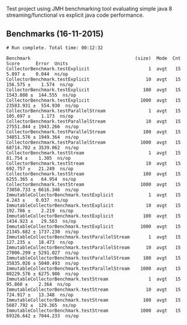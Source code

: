 Test project using JMH benchmarking tool evaluating simple java 8 streaming/functional vs explicit java code 
performance.


Benchmarks (16-11-2015)
-----------------------

    # Run complete. Total time: 00:12:32
    
    Benchmark                                       (size)  Mode  Cnt      Score      Error  Units
    CollectorBenchmark.testExplicit                      1  avgt   15      5.897 ±    0.044  ns/op
    CollectorBenchmark.testExplicit                     10  avgt   15    156.575 ±    1.574  ns/op
    CollectorBenchmark.testExplicit                    100  avgt   15   1543.808 ±  144.555  ns/op
    CollectorBenchmark.testExplicit                   1000  avgt   15  23583.931 ±  554.930  ns/op
    CollectorBenchmark.testParallelStream                1  avgt   15    105.697 ±    1.173  ns/op
    CollectorBenchmark.testParallelStream               10  avgt   15  27551.844 ± 1943.266  ns/op
    CollectorBenchmark.testParallelStream              100  avgt   15  34851.576 ± 1949.364  ns/op
    CollectorBenchmark.testParallelStream             1000  avgt   15  68714.702 ± 3539.062  ns/op
    CollectorBenchmark.testStream                        1  avgt   15     81.754 ±    1.305  ns/op
    CollectorBenchmark.testStream                       10  avgt   15    692.757 ±   21.249  ns/op
    CollectorBenchmark.testStream                      100  avgt   15   6255.365 ±   64.954  ns/op
    CollectorBenchmark.testStream                     1000  avgt   15  73050.733 ± 6616.346  ns/op
    ImmutableCollectorBenchmark.testExplicit             1  avgt   15      4.243 ±    0.037  ns/op
    ImmutableCollectorBenchmark.testExplicit            10  avgt   15    192.786 ±    2.219  ns/op
    ImmutableCollectorBenchmark.testExplicit           100  avgt   15   1434.923 ±   29.563  ns/op
    ImmutableCollectorBenchmark.testExplicit          1000  avgt   15  21345.682 ± 1737.230  ns/op
    ImmutableCollectorBenchmark.testParallelStream       1  avgt   15    127.235 ±   18.473  ns/op
    ImmutableCollectorBenchmark.testParallelStream      10  avgt   15  27006.299 ± 5291.027  ns/op
    ImmutableCollectorBenchmark.testParallelStream     100  avgt   15  35835.026 ± 5040.493  ns/op
    ImmutableCollectorBenchmark.testParallelStream    1000  avgt   15  80229.576 ± 6275.986  ns/op
    ImmutableCollectorBenchmark.testStream               1  avgt   15     95.860 ±    2.364  ns/op
    ImmutableCollectorBenchmark.testStream              10  avgt   15    724.917 ±   13.348  ns/op
    ImmutableCollectorBenchmark.testStream             100  avgt   15   5607.792 ±  129.365  ns/op
    ImmutableCollectorBenchmark.testStream            1000  avgt   15  69326.642 ± 7044.233  ns/op

